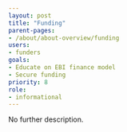 ```yaml
---
layout: post
title: "Funding"
parent-pages:
- /about/about-overview/funding
users:
- funders
goals:
- Educate on EBI finance model
- Secure funding
priority: 8
role:
- informational
---
```


No further description.
